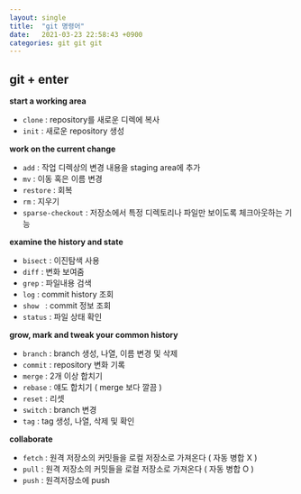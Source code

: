 ```yaml
---
layout: single
title:  "git 명령어"
date:   2021-03-23 22:58:43 +0900
categories: git git git
---
```


## git + enter

**start a working area**
* `clone` : repository를 새로운 디렉에 복사
* `init` : 새로운 repository 생성

**work on the current change**
* `add` : 작업 디렉상의 변경 내용을 staging area에 추가
* `mv` : 이동 혹은 이름 변경
* `restore` : 회복
* `rm` : 지우기
* `sparse-checkout` : 저장소에서 특정 디렉토리나 파일만 보이도록 체크아웃하는 기능

**examine the history and state**
* `bisect` : 이진탐색 사용
* `diff` : 변화 보여줌
* `grep` : 파일내용 검색
* `log` : commit history 조회
* `show ` : commit 정보 조회
* `status` : 파일 상태 확인

**grow, mark and tweak your common history**
* `branch` : branch 생성, 나열, 이름 변경 및 삭제
* `commit` : repository 변화 기록
* `merge` : 2개 이상 합치기
* `rebase` : 얘도 합치기 ( merge 보다 깔끔 )
* `reset` : 리셋
* `switch` : branch 변경
* `tag` : tag 생성, 나열, 삭제 및 확인

**collaborate**
* `fetch` : 원격 저장소의 커밋들을 로컬 저장소로 가져온다 ( 자동 병합 X )
* `pull` : 원격 저장소의 커밋들을 로컬 저장소로 가져온다 ( 자동 병합 O )
* `push` : 원격저장소에 push


